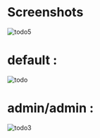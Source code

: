 # Screenshots 


![todo5](https://user-images.githubusercontent.com/82360490/116790723-756f9380-aad3-11eb-9081-e075b7727a7c.png)


# default :

![todo](https://user-images.githubusercontent.com/82360490/116790727-7e606500-aad3-11eb-91f0-53e990e623ef.png)

# admin/admin :

![todo3](https://user-images.githubusercontent.com/82360490/116790732-83251900-aad3-11eb-8b24-556d893f431d.png)

